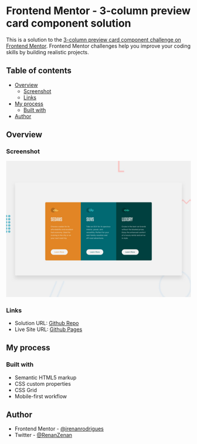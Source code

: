 # Frontend Mentor - 3-column preview card component solution

This is a solution to the [3-column preview card component challenge on Frontend Mentor](https://www.frontendmentor.io/challenges/3column-preview-card-component-pH92eAR2-). Frontend Mentor challenges help you improve your coding skills by building realistic projects. 

## Table of contents

- [Overview](#overview)
  - [Screenshot](#screenshot)
  - [Links](#links)
- [My process](#my-process)
  - [Built with](#built-with)
- [Author](#author)

## Overview


### Screenshot

![](./design/desktop-preview.jpg)

### Links

- Solution URL: [Github Repo](https://github.com/irenanrodrigues/fem-frontend-mentor/tree/main/fem-3-column-preview-card-component-main)
- Live Site URL: [Github Pages](https://irenanrodrigues.github.io/fem-frontend-mentor/fem-3-column-preview-card-component-main/)

## My process

### Built with

- Semantic HTML5 markup
- CSS custom properties
- CSS Grid
- Mobile-first workflow

## Author

- Frontend Mentor - [@irenanrodrigues](https://www.frontendmentor.io/profile/irenanrodrigues)
- Twitter - [@RenanZenan](https://twitter.com/RenanZenan)